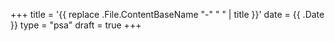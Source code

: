 +++
title = '{{ replace .File.ContentBaseName "-" " " | title }}'
date = {{ .Date }}
type = "psa"
draft = true
+++
